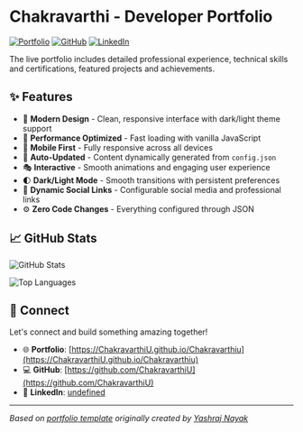 # Chakravarthi - Developer Portfolio

<div align="left">
  
[![Portfolio](https://img.shields.io/badge/🌐_Visit_Portfolio-Live-brightgreen?style=for-the-badge)](https://ChakravarthiU.github.io/Chakravarthiu)
[![GitHub](https://img.shields.io/badge/GitHub-Profile-181717?style=for-the-badge&logo=github)](https://github.com/ChakravarthiU)
[![LinkedIn](https://img.shields.io/badge/LinkedIn-Connect-0A66C2?style=for-the-badge&logo=linkedin)](undefined)

</div>

The live portfolio includes detailed professional experience, technical skills and certifications, featured projects and achievements.

## ✨ Features

- 🎨 **Modern Design** - Clean, responsive interface with dark/light theme support
- 🚀 **Performance Optimized** - Fast loading with vanilla JavaScript
- 📱 **Mobile First** - Fully responsive across all devices
- 🔄 **Auto-Updated** - Content dynamically generated from `config.json`
- 🎭 **Interactive** - Smooth animations and engaging user experience
- 🌓 **Dark/Light Mode** - Smooth transitions with persistent preferences
- 🔗 **Dynamic Social Links** - Configurable social media and professional links
- ⚙️ **Zero Code Changes** - Everything configured through JSON

## 📈 GitHub Stats

<div align="left">

![GitHub Stats](https://github-readme-stats.vercel.app/api?username=ChakravarthiU&theme=dark&hide_border=true&include_all_commits=true&count_private=true)

![Top Languages](https://github-readme-stats.vercel.app/api/top-langs/?username=ChakravarthiU&theme=dark&hide_border=true&include_all_commits=true&count_private=true&layout=compact)

</div>

## 🤝 Connect

Let's connect and build something amazing together!

- 🌐 **Portfolio**: [https://ChakravarthiU.github.io/Chakravarthiu](https://ChakravarthiU.github.io/Chakravarthiu)
- 💻 **GitHub**: [https://github.com/ChakravarthiU](https://github.com/ChakravarthiU)
- 🔗 **LinkedIn**: [undefined](undefined)

---

*Based on [portfolio template](https://github.com/yashrajnayak/developer-portfolio) originally created by [Yashraj Nayak](https://github.com/yashrajnayak)*